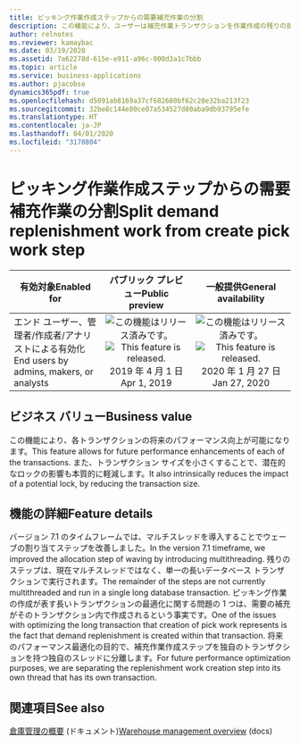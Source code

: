 ```yaml
---
title: ピッキング作業作成ステップからの需要補充作業の分割
description: この機能により、ユーザーは補充作業トランザクションを作業作成の残りの部分から分離することができます。
author: relnotes
ms.reviewer: kamaybac
ms.date: 03/19/2020
ms.assetid: 7a62278d-615e-e911-a96c-000d3a1c7bbb
ms.topic: article
ms.service: business-applications
ms.author: pjacobse
dynamics365pdf: true
ms.openlocfilehash: d5091ab8169a37cf682680bf62c28e32ba213f23
ms.sourcegitcommit: 32be8c144e80ce07a534527d80aba9db93795efe
ms.translationtype: HT
ms.contentlocale: ja-JP
ms.lasthandoff: 04/01/2020
ms.locfileid: "3178804"
---
```

# <a name="split-demand-replenishment-work-from-create-pick-work-step"></a><span data-ttu-id="66659-103">ピッキング作業作成ステップからの需要補充作業の分割</span><span class="sxs-lookup"><span data-stu-id="66659-103">Split demand replenishment work from create pick work step</span></span>


| <span data-ttu-id="66659-104">有効対象</span><span class="sxs-lookup"><span data-stu-id="66659-104">Enabled for</span></span>    |  <span data-ttu-id="66659-105">パブリック プレビュー</span><span class="sxs-lookup"><span data-stu-id="66659-105">Public preview</span></span> | <span data-ttu-id="66659-106">一般提供</span><span class="sxs-lookup"><span data-stu-id="66659-106">General availability</span></span> | 
| ---------- | :----------: |:----------: |
|<span data-ttu-id="66659-107">エンド ユーザー、管理者/作成者/アナリストによる有効化</span><span class="sxs-lookup"><span data-stu-id="66659-107">End users by admins, makers, or analysts</span></span>|<span data-ttu-id="66659-108">![この機能はリリース済みです。](/dynamics365-release-plan/media/green-checkmark.png "この機能はリリース済みです。")</span><span class="sxs-lookup"><span data-stu-id="66659-108">![This feature is released.](/dynamics365-release-plan/media/green-checkmark.png "This feature is released.")</span></span> <span data-ttu-id="66659-109">2019 年 4 月 1 日</span><span class="sxs-lookup"><span data-stu-id="66659-109">Apr 1, 2019</span></span>| <span data-ttu-id="66659-110">![この機能はリリース済みです。](/dynamics365-release-plan/media/green-checkmark.png "この機能はリリース済みです。")</span><span class="sxs-lookup"><span data-stu-id="66659-110">![This feature is released.](/dynamics365-release-plan/media/green-checkmark.png "This feature is released.")</span></span> <span data-ttu-id="66659-111">2020 年 1 月 27 日</span><span class="sxs-lookup"><span data-stu-id="66659-111">Jan 27, 2020</span></span>|


## <a name="business-value"></a><span data-ttu-id="66659-112">ビジネス バリュー</span><span class="sxs-lookup"><span data-stu-id="66659-112">Business value</span></span>
<!-- bv start -->
<span data-ttu-id="66659-113">この機能により、各トランザクションの将来のパフォーマンス向上が可能になります。</span><span class="sxs-lookup"><span data-stu-id="66659-113">This feature allows for future performance enhancements of each of the transactions.</span></span> <span data-ttu-id="66659-114">また、トランザクション サイズを小さくすることで、潜在的なロックの影響も本質的に軽減します。</span><span class="sxs-lookup"><span data-stu-id="66659-114">It also intrinsically reduces the impact of a potential lock, by reducing the transaction size.</span></span>
<!-- bv end -->



## <a name="feature-details"></a><span data-ttu-id="66659-115">機能の詳細</span><span class="sxs-lookup"><span data-stu-id="66659-115">Feature details</span></span>
<!--feature detail start -->
<span data-ttu-id="66659-116">バージョン 7.1 のタイムフレームでは、マルチスレッドを導入することでウェーブの割り当てステップを改善しました。</span><span class="sxs-lookup"><span data-stu-id="66659-116">In the version 7.1 timeframe, we improved the allocation step of waving by introducing multithreading.</span></span> <span data-ttu-id="66659-117">残りのステップは、現在マルチスレッドではなく、単一の長いデータベース トランザクションで実行されます。</span><span class="sxs-lookup"><span data-stu-id="66659-117">The remainder of the steps are not currently multithreaded and run in a single long database transaction.</span></span> <span data-ttu-id="66659-118">ピッキング作業の作成が表す長いトランザクションの最適化に関する問題の 1 つは、需要の補充がそのトランザクション内で作成されるという事実です。</span><span class="sxs-lookup"><span data-stu-id="66659-118">One of the issues with optimizing the long transaction that creation of pick work represents is the fact that demand replenishment is created within that transaction.</span></span> <span data-ttu-id="66659-119">将来のパフォーマンス最適化の目的で、補充作業作成ステップを独自のトランザクションを持つ独自のスレッドに分離します。</span><span class="sxs-lookup"><span data-stu-id="66659-119">For future performance optimization purposes, we are separating the replenishment work creation step into its own thread that has its own transaction.</span></span>
<!--feature detail end -->










## <a name="see-also"></a><span data-ttu-id="66659-120">関連項目</span><span class="sxs-lookup"><span data-stu-id="66659-120">See also</span></span>

<span data-ttu-id="66659-121">[倉庫管理の概要](https://docs.microsoft.com/dynamics365/unified-operations/supply-chain/warehousing/warehouse-management-overview) (ドキュメント)</span><span class="sxs-lookup"><span data-stu-id="66659-121">[Warehouse management overview](https://docs.microsoft.com/dynamics365/unified-operations/supply-chain/warehousing/warehouse-management-overview) (docs)</span></span>
